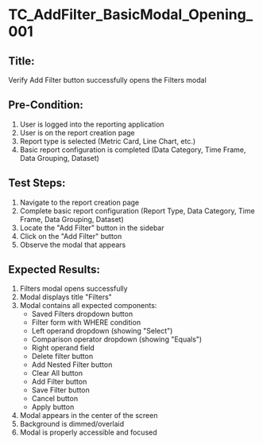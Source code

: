 # TC_AddFilter_BasicModal_Opening_001

## Title:
Verify Add Filter button successfully opens the Filters modal

## Pre-Condition:
1. User is logged into the reporting application
2. User is on the report creation page
3. Report type is selected (Metric Card, Line Chart, etc.)
4. Basic report configuration is completed (Data Category, Time Frame, Data Grouping, Dataset)

## Test Steps:
1. Navigate to the report creation page
2. Complete basic report configuration (Report Type, Data Category, Time Frame, Data Grouping, Dataset)
3. Locate the "Add Filter" button in the sidebar
4. Click on the "Add Filter" button
5. Observe the modal that appears

## Expected Results:
1. Filters modal opens successfully
2. Modal displays title "Filters"
3. Modal contains all expected components:
   - Saved Filters dropdown button
   - Filter form with WHERE condition
   - Left operand dropdown (showing "Select")
   - Comparison operator dropdown (showing "Equals")
   - Right operand field
   - Delete filter button
   - Add Nested Filter button
   - Clear All button
   - Add Filter button
   - Save Filter button
   - Cancel button
   - Apply button
4. Modal appears in the center of the screen
5. Background is dimmed/overlaid
6. Modal is properly accessible and focused